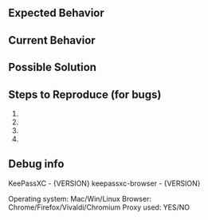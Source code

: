 <!--- Provide a general summary of the issue in the title above -->
## Expected Behavior
<!--- If you're describing a bug, tell us what should happen -->
<!--- If you're suggesting a change/improvement, tell us how it should work -->


## Current Behavior
<!--- If describing a bug, tell us what happens instead of the expected behavior -->
<!--- If suggesting a change/improvement, explain the difference from the current behavior -->


## Possible Solution
<!--- Not obligatory, but suggest a fix/reason for the bug, -->
<!--- or ideas how to implement the addition or change -->


## Steps to Reproduce (for bugs)
<!--- Provide a link to a live example, or an unambiguous set of steps to -->
<!--- reproduce this bug. Include code to reproduce, if relevant -->
1.
2.
3.
4.

## Debug info
<!--- Please copy/paste the browser's JavaScript console messages and errors here -->
KeePassXC - {VERSION}
keepassxc-browser - {VERSION}

Operating system: Mac/Win/Linux
Browser: Chrome/Firefox/Vivaldi/Chromium
Proxy used: YES/NO
